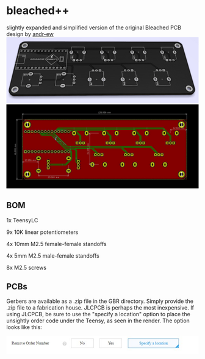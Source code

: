 # bleached++
slightly expanded and simplified version of the original Bleached PCB design by [andr-ew](https://github.com/andr-ew/bleached)
![alt text](pics/bleached++brd.jpg?raw=true)
![alt text](pics/bleached++.jpg?raw=true)

## BOM

1x TeensyLC

9x 10K linear potentiometers

4x 10mm M2.5 female-female standoffs

4x 5mm M2.5 male-female standoffs

8x M2.5 screws

## PCBs

Gerbers are available as a .zip file in the GBR directory.  Simply provide the .zip file to a fabrication house.  JLCPCB is perhaps the most inexpensive.  If using JLCPCB, be sure to use the "specify a location" option to place the unsightly order code under the Teensy, as seen in the render.  The option looks like this:

![alt text](pics/removeorderno.jpg?raw=true)

